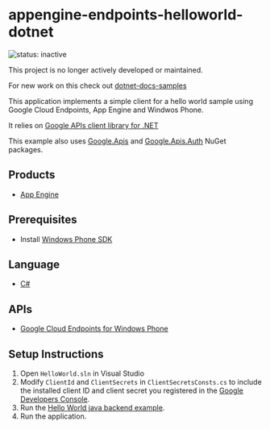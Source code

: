 appengine-endpoints-helloworld-dotnet
======================================

![status: inactive](https://img.shields.io/badge/status-inactive-red.svg)

This project is no longer actively developed or maintained.

For new work on this check out [dotnet-docs-samples](https://github.com/GoogleCloudPlatform/dotnet-docs-samples/tree/master/endpoints/getting-started)

This application implements a simple client for a hello world sample using Google Cloud Endpoints, App Engine and Windwos Phone.

It relies on [Google APIs client library for .NET][1]

This example also uses [Google.Apis][2] and [Google.Apis.Auth][3] NuGet packages.

## Products
- [App Engine][4]

## Prerequisites
- Install [Windows Phone SDK][9]

## Language
- [C#][5]

## APIs
- [Google Cloud Endpoints for Windows Phone][6]

## Setup Instructions
1. Open `HelloWorld.sln` in Visual Studio
2. Modify `ClientId` and `ClientSecrets` in `ClientSecretsConsts.cs` to include
   the installed client ID and client secret you registered in the [Google Developers Console][7].
3. Run the [Hello World java backend example][8].
4. Run the application.


[1]: https://developers.google.com/api-client-library/dotnet
[2]: http://www.nuget.org/packages/Google.Apis/
[3]: http://www.nuget.org/packages/Google.Apis.Auth/
[4]: https://developers.google.com/appengine/
[5]: http://msdn.microsoft.com/en-us/library/kx37x362(v=vs.110).aspx
[6]: https://devsite.googleplex.com/appengine/docs/java/endpoints/consume_wp
[7]: https://console.developers.google.com
[8]: https://github.com/GoogleCloudPlatform/appengine-endpoints-helloendpoints-java-maven
[9]: https://dev.windowsphone.com/en-us/downloadsdk
